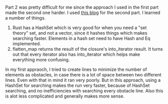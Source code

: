 Part 2 was pretty difficult for me since the approach I used in the first part made the second one harder. I used [this blog](https://nickymeuleman.netlify.app/garden/aoc2022-day14) for the second part. I learned a number of things.

1. Rust has a HashSet which is very good for when you need a "set theory" set, and not a vector, since it hashes things which makes searching faster. Elements in a hash set need to have Hash and Eq implemented.
2. flatten_map returns the result of the closure's into_iterator result. It turns out that every iterator also has into_iterator which helps make everything more confusing.

In my first appraoch, I tried to create lines to minimize the number of elements as obstacles, in case there is a lot of space between two different lines. Even with that in mind it ran very poorly. But in this approach, using a HashSet for searching makes the run very faster, because of HashSet searching, and no inefficiencies with searching every obstacle line. Also this is alot less complicated and generally makes more sense.
